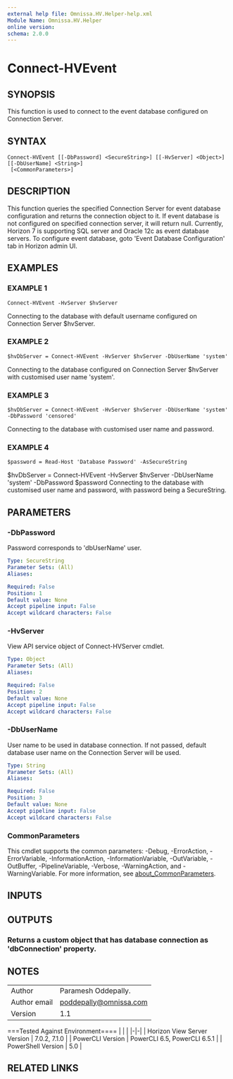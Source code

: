 ```yaml
---
external help file: Omnissa.HV.Helper-help.xml
Module Name: Omnissa.HV.Helper
online version:
schema: 2.0.0
---
```


# Connect-HVEvent

## SYNOPSIS
This function is used to connect to the event database configured on Connection Server.

## SYNTAX

```
Connect-HVEvent [[-DbPassword] <SecureString>] [[-HvServer] <Object>] [[-DbUserName] <String>]
 [<CommonParameters>]
```

## DESCRIPTION
This function queries the specified Connection Server for event database configuration and returns the connection object to it.
If event database is not configured on specified connection server, it will return null.
Currently, Horizon 7 is supporting SQL server and Oracle 12c as event database servers.
To configure event database, goto 'Event Database Configuration' tab in Horizon admin UI.

## EXAMPLES

### EXAMPLE 1
```
Connect-HVEvent -HvServer $hvServer
```

Connecting to the database with default username configured on Connection Server $hvServer.

### EXAMPLE 2
```
$hvDbServer = Connect-HVEvent -HvServer $hvServer -DbUserName 'system'
```

Connecting to the database configured on Connection Server $hvServer with customised user name 'system'.

### EXAMPLE 3
```
$hvDbServer = Connect-HVEvent -HvServer $hvServer -DbUserName 'system' -DbPassword 'censored'
```

Connecting to the database with customised user name and password.

### EXAMPLE 4
```
$password = Read-Host 'Database Password' -AsSecureString
```

$hvDbServer = Connect-HVEvent -HvServer $hvServer -DbUserName 'system' -DbPassword $password
Connecting to the database with customised user name and password, with password being a SecureString.

## PARAMETERS

### -DbPassword
Password corresponds to 'dbUserName' user.

```yaml
Type: SecureString
Parameter Sets: (All)
Aliases:

Required: False
Position: 1
Default value: None
Accept pipeline input: False
Accept wildcard characters: False
```

### -HvServer
View API service object of Connect-HVServer cmdlet.

```yaml
Type: Object
Parameter Sets: (All)
Aliases:

Required: False
Position: 2
Default value: None
Accept pipeline input: False
Accept wildcard characters: False
```

### -DbUserName
User name to be used in database connection.
If not passed, default database user name on the Connection Server will be used.

```yaml
Type: String
Parameter Sets: (All)
Aliases:

Required: False
Position: 3
Default value: None
Accept pipeline input: False
Accept wildcard characters: False
```

### CommonParameters
This cmdlet supports the common parameters: -Debug, -ErrorAction, -ErrorVariable, -InformationAction, -InformationVariable, -OutVariable, -OutBuffer, -PipelineVariable, -Verbose, -WarningAction, and -WarningVariable. For more information, see [about_CommonParameters](http://go.microsoft.com/fwlink/?LinkID=113216).

## INPUTS

## OUTPUTS

### Returns a custom object that has database connection as 'dbConnection' property.
## NOTES
| | |
|-|-|
| Author | Paramesh Oddepally. |
| Author email | poddepally@omnissa.com |
| Version | 1.1 |

===Tested Against Environment====
| | |
|-|-|
| Horizon View Server Version | 7.0.2, 7.1.0 |
| PowerCLI Version | PowerCLI 6.5, PowerCLI 6.5.1 |
| PowerShell Version | 5.0 |

## RELATED LINKS
